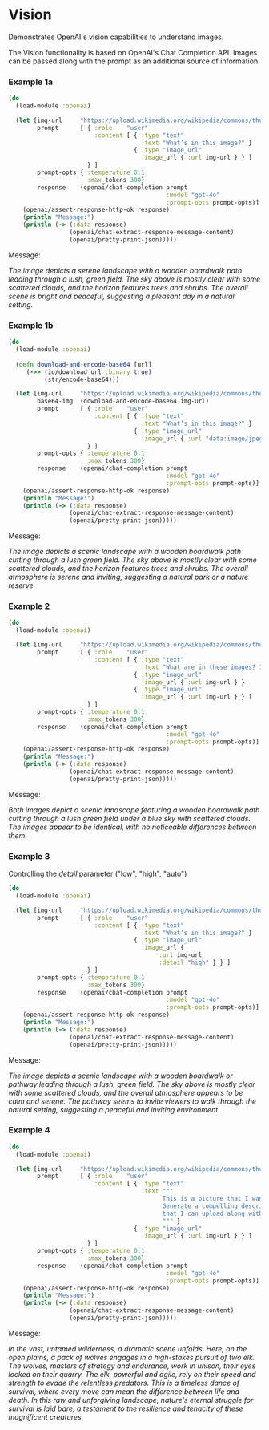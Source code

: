 # Vision

Demonstrates OpenAI's vision capabilities to understand images.

The Vision functionality is based on OpenAI's Chat Completion API. Images can be passed
along with the prompt as an additional source of information.


### Example 1a

```clojure
(do
  (load-module :openai)

  (let [img-url     "https://upload.wikimedia.org/wikipedia/commons/thumb/d/dd/Gfp-wisconsin-madison-the-nature-boardwalk.jpg/2560px-Gfp-wisconsin-madison-the-nature-boardwalk.jpg"
        prompt      [ { :role    "user"
                        :content [ { :type "text"
                                     :text "What’s in this image?" }
                                   { :type "image_url"
                                     :image_url { :url img-url } } ] 
                      } ]
        prompt-opts { :temperature 0.1 
                      :max_tokens 300}
        response    (openai/chat-completion prompt 
                                            :model "gpt-4o" 
                                            :prompt-opts prompt-opts)]
    (openai/assert-response-http-ok response)
    (println "Message:")
    (println (-> (:data response)
                 (openai/chat-extract-response-message-content)
                 (openai/pretty-print-json)))))
```

Message:

*The image depicts a serene landscape with a wooden boardwalk path leading through a lush, green field. The sky above is mostly clear with some scattered clouds, and the horizon features trees and shrubs. The overall scene is bright and peaceful, suggesting a pleasant day in a natural setting.*


### Example 1b


```clojure
(do
  (load-module :openai)
  
  (defn download-and-encode-base64 [url]
     (->> (io/download url :binary true)
          (str/encode-base64)))

  (let [img-url     "https://upload.wikimedia.org/wikipedia/commons/thumb/d/dd/Gfp-wisconsin-madison-the-nature-boardwalk.jpg/2560px-Gfp-wisconsin-madison-the-nature-boardwalk.jpg"
        base64-img  (download-and-encode-base64 img-url)
        prompt      [ { :role    "user"
                        :content [ { :type "text"
                                     :text "What’s in this image?" }
                                   { :type "image_url"
                                     :image_url { :url "data:image/jpeg;base64,~{base64-img}" } } ] 
                      } ]
        prompt-opts { :temperature 0.1 
                      :max_tokens 300}
        response    (openai/chat-completion prompt 
                                            :model "gpt-4o" 
                                            :prompt-opts prompt-opts)]
    (openai/assert-response-http-ok response)
    (println "Message:")
    (println (-> (:data response)
                 (openai/chat-extract-response-message-content)
                 (openai/pretty-print-json)))))
```

Message:

*The image depicts a scenic landscape with a wooden boardwalk path cutting through a lush green field. The sky above is mostly clear with some scattered clouds, and the horizon features trees and shrubs. The overall atmosphere is serene and inviting, suggesting a natural park or a nature reserve.*


### Example 2

```clojure
(do
  (load-module :openai)

  (let [img-url     "https://upload.wikimedia.org/wikipedia/commons/thumb/d/dd/Gfp-wisconsin-madison-the-nature-boardwalk.jpg/2560px-Gfp-wisconsin-madison-the-nature-boardwalk.jpg"
        prompt      [ { :role    "user"
                        :content [ { :type "text"
                                     :text "What are in these images? Is there any difference between them?" }
                                   { :type "image_url"
                                     :image_url { :url img-url } }
                                   { :type "image_url"
                                     :image_url { :url img-url } } ] 
                      } ]
        prompt-opts { :temperature 0.1 
                      :max_tokens 300}
        response    (openai/chat-completion prompt 
                                            :model "gpt-4o" 
                                            :prompt-opts prompt-opts)]
    (openai/assert-response-http-ok response)
    (println "Message:")
    (println (-> (:data response)
                 (openai/chat-extract-response-message-content)
                 (openai/pretty-print-json)))))
```

Message:

*Both images depict a scenic landscape featuring a wooden boardwalk path cutting through a lush green field under a blue sky with scattered clouds. The images appear to be identical, with no noticeable differences between them.*

### Example 3

Controlling the *detail* parameter ("low", "high", "auto")

```clojure
(do
  (load-module :openai)

  (let [img-url     "https://upload.wikimedia.org/wikipedia/commons/thumb/d/dd/Gfp-wisconsin-madison-the-nature-boardwalk.jpg/2560px-Gfp-wisconsin-madison-the-nature-boardwalk.jpg"
        prompt      [ { :role    "user"
                        :content [ { :type "text"
                                     :text "What’s in this image?" }
                                   { :type "image_url"
                                     :image_url { 
                                          :url img-url 
                                          :detail "high" } } ] 
                      } ]
        prompt-opts { :temperature 0.1 
                      :max_tokens 300}
        response    (openai/chat-completion prompt 
                                            :model "gpt-4o" 
                                            :prompt-opts prompt-opts)]
    (openai/assert-response-http-ok response)
    (println "Message:")
    (println (-> (:data response)
                 (openai/chat-extract-response-message-content)
                 (openai/pretty-print-json)))))
```

Message:

*The image depicts a scenic landscape with a wooden boardwalk or pathway leading through a lush, green field. The sky above is mostly clear with some scattered clouds, and the overall atmosphere appears to be calm and serene. The pathway seems to invite viewers to walk through the natural setting, suggesting a peaceful and inviting environment.*


### Example 4

```clojure
(do
  (load-module :openai)

  (let [img-url     "https://upload.wikimedia.org/wikipedia/commons/thumb/4/4e/Wolves_hunting_elk.jpg/1280px-Wolves_hunting_elk.jpg"
        prompt      [ { :role    "user"
                        :content [ { :type "text"
                                     :text """
                                           This is a picture that I want to upload. 
                                           Generate a compelling description in the style of David Attenborough 
                                           that I can upload along with the picture. Only include the narration.
                                           """ }
                                   { :type "image_url"
                                     :image_url { :url img-url } } ] 
                      } ]
        prompt-opts { :temperature 0.1 
                      :max_tokens 300}
        response    (openai/chat-completion prompt 
                                            :model "gpt-4o" 
                                            :prompt-opts prompt-opts)]
    (openai/assert-response-http-ok response)
    (println "Message:")
    (println (-> (:data response)
                 (openai/chat-extract-response-message-content)
                 (openai/pretty-print-json)))))
```

Message:

*In the vast, untamed wilderness, a dramatic scene unfolds. Here, on the open plains, a pack of wolves engages in a high-stakes pursuit of two elk. The wolves, masters of strategy and endurance, work in unison, their eyes locked on their quarry. The elk, powerful and agile, rely on their speed and strength to evade the relentless predators. This is a timeless dance of survival, where every move can mean the difference between life and death. In this raw and unforgiving landscape, nature's eternal struggle for survival is laid bare, a testament to the resilience and tenacity of these magnificent creatures.*

